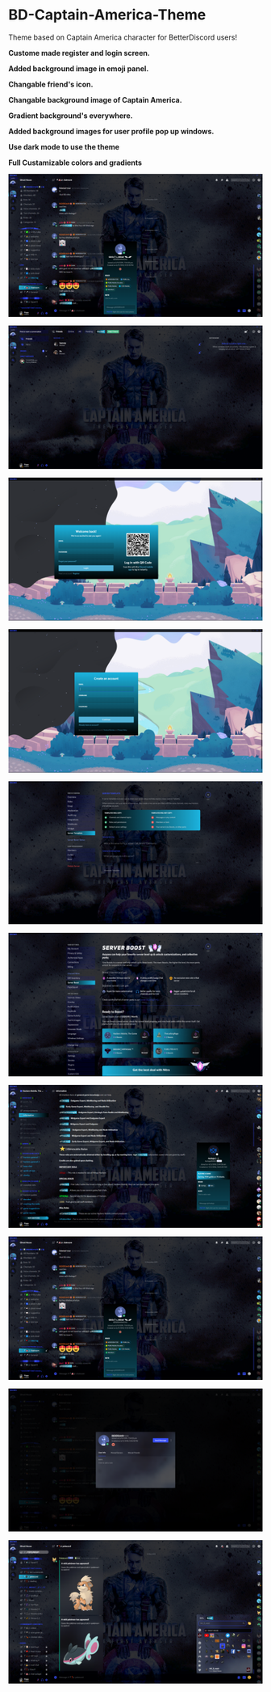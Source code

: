 # BD-Captain-America-Theme
Theme based on Captain America character for BetterDiscord users!

**Custome made register and login screen.**


**Added background image in emoji panel.**


**Changable friend's icon.**


**Changable background image of Captain America.**


**Gradient background's everywhere.**


**Added background images for user profile pop up windows.**


**Use dark mode to use the theme**

**Full Custamizable colors and gradients**

![server-chat-screen](Theme-images/server-chat.jpg)

![friends-panel-screen](Theme-images/friends-panel.jpg)

![login-screen](Theme-images/login.jpg)

![register-screen](Theme-images/register.jpg)

![server-settings-screen](Theme-images/server-settings.jpg)

![user-settings-screen](Theme-images/user-settings.jpg)

![user-info-screen](Theme-images/user-info.jpg)

![user-info-screen](Theme-images/user-info-2.jpg)

![user-pop=up-windows-screen](Theme-images/user-pop-up-window.jpg)

![emoji-background-screen](Theme-images/emoji-background.jpg)
